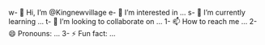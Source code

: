 w- 👋 Hi, I’m @Kingnewvillage
e- 👀 I’m interested in ...
s- 🌱 I’m currently learning ...
t- 💞️ I’m looking to collaborate on ...
1- 📫 How to reach me ...
2- 😄 Pronouns: ...
3- ⚡ Fun fact: ...

<!---
Kingnewvillage/Kingnewvillage is a ✨ special ✨ repository because its `README.md` (this file) appears on your GitHub profile.
You can click the Preview link to take a look at your changes.
--->

